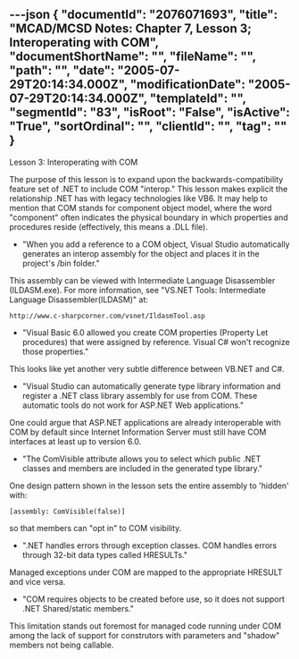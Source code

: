 ---json
{
  "documentId": "2076071693",
  "title": "MCAD/MCSD Notes: Chapter 7, Lesson 3; Interoperating with COM",
  "documentShortName": "",
  "fileName": "",
  "path": "",
  "date": "2005-07-29T20:14:34.000Z",
  "modificationDate": "2005-07-29T20:14:34.000Z",
  "templateId": "",
  "segmentId": "83",
  "isRoot": "False",
  "isActive": "True",
  "sortOrdinal": "",
  "clientId": "",
  "tag": ""
}
---

Lesson 3: Interoperating with COM

The purpose of this lesson is to expand upon the backwards-compatibility feature set of .NET to include COM &quot;interop.&quot; This lesson makes explicit the relationship .NET has with legacy technologies like VB6. It may help to mention that COM stands for component object model, where the word &quot;component&quot; often indicates the physical boundary in which properties and procedures reside (effectively, this means a .DLL file).

* &quot;When you add a reference to a COM object, Visual Studio automatically generates an interop assembly for the object and places it in the project's /bin folder.&quot;

This assembly can be viewed with Intermediate Language Disassembler (ILDASM.exe). For more information, see &quot;VS.NET Tools: Intermediate Language Disassembler(ILDASM)&quot; at:

    http://www.c-sharpcorner.com/vsnet/IldasmTool.asp

* &quot;Visual Basic 6.0 allowed you create COM properties (Property Let procedures) that were assigned by reference. Visual C# won't recognize those properties.&quot;

This looks like yet another very subtle difference between VB.NET and C#.

* &quot;Visual Studio can automatically generate type library information and register a .NET class library assembly for use from COM. These automatic tools do not work for ASP.NET Web applications.&quot;

One could argue that ASP.NET applications are already interoperable with COM by default since Internet Information Server must still have COM interfaces at least up to version 6.0.

* &quot;The ComVisible attribute allows you to select which public .NET classes and members are included in the generated type library.&quot;

One design pattern shown in the lesson sets the entire assembly to 'hidden' with:

    [assembly: ComVisible(false)]

so that members can &quot;opt in&quot; to COM visibility.

* &quot;.NET handles errors through exception classes. COM handles errors through 32-bit data types called HRESULTs.&quot;

Managed exceptions under COM are mapped to the appropriate HRESULT and vice versa.

* &quot;COM requires objects to be created before use, so it does not support .NET Shared/static members.&quot;

This limitation stands out foremost for managed code running under COM among the lack of support for construtors with parameters and &quot;shadow&quot; members not being callable.
